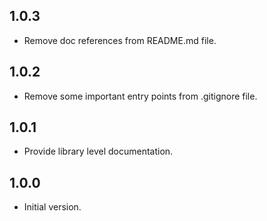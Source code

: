 ## 1.0.3

- Remove doc references from README.md file.

## 1.0.2

- Remove some important entry points from .gitignore file.

## 1.0.1

- Provide library level documentation.

## 1.0.0

- Initial version.
